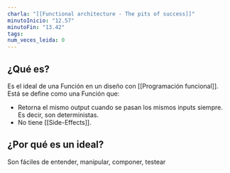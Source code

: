 ```yaml
---
charla: "[[Functional architecture - The pits of success]]"
minutoInicio: "12.57"
minutoFin: "13.42"
tags: 
num_veces_leida: 0
---
```

## ¿Qué es?

Es el ideal de una Función en un diseño  con [[Programación funcional]]. Está se define como una Función que:

* Retorna el mismo output cuando se pasan los mismos inputs siempre. Es decir, son deterministas.
* No tiene [[Side-Effects]]. 

## ¿Por qué es un ideal?

Son fáciles de entender, manipular, componer, testear